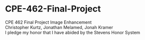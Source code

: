 # CPE-462-Final-Project

CPE 462 Final Project Image Enhancement  
Christopher Kurtz, Jonathan Melamed, Jonah Kramer  
I pledge my honor that I have abided by the Stevens Honor System  
